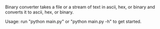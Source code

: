 Binary converter takes a file or a stream of text in ascii, hex, or binary and converts it to ascii, hex, or binary.

Usage:
run "python main.py" or "python main.py -h" to get started.
